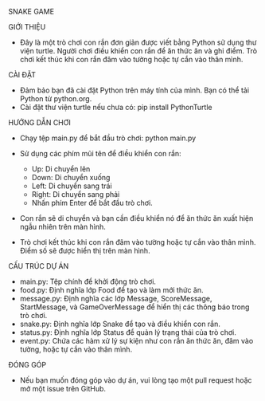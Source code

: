 SNAKE GAME

GIỚI THIỆU
- Đây là một trò chơi con rắn đơn giản được viết bằng Python sử dụng thư viện turtle. Người chơi điều khiển con rắn để ăn thức ăn và ghi điểm. Trò chơi kết thúc khi con rắn đâm vào tường hoặc tự cắn vào thân mình.

CÀI ĐẶT
- Đảm bảo bạn đã cài đặt Python trên máy tính của mình. Bạn có thể tải Python từ python.org.
- Cài đặt thư viện turtle nếu chưa có: pip install PythonTurtle

HƯỚNG DẪN CHƠI
- Chạy tệp main.py để bắt đầu trò chơi: python main.py

- Sử dụng các phím mũi tên để điều khiển con rắn:
	- Up: Di chuyển lên
	- Down: Di chuyển xuống
	- Left: Di chuyển sang trái
	- Right: Di chuyển sang phải
	- Nhấn phím Enter để bắt đầu trò chơi.

- Con rắn sẽ di chuyển và bạn cần điều khiển nó để ăn thức ăn xuất hiện ngẫu nhiên trên màn hình.
- Trò chơi kết thúc khi con rắn đâm vào tường hoặc tự cắn vào thân mình. Điểm số sẽ được hiển thị trên màn hình.

CẤU TRÚC DỰ ÁN
- main.py: Tệp chính để khởi động trò chơi.
- food.py: Định nghĩa lớp Food để tạo và làm mới thức ăn.
- message.py: Định nghĩa các lớp Message, ScoreMessage, StartMessage, và GameOverMessage để hiển thị các thông báo trong trò chơi.
- snake.py: Định nghĩa lớp Snake để tạo và điều khiển con rắn.
- status.py: Định nghĩa lớp Status để quản lý trạng thái của trò chơi.
- event.py: Chứa các hàm xử lý sự kiện như con rắn ăn thức ăn, đâm vào tường, hoặc tự cắn vào thân mình.

ĐÓNG GÓP
- Nếu bạn muốn đóng góp vào dự án, vui lòng tạo một pull request hoặc mở một issue trên GitHub.
